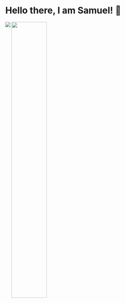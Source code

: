# Hello there, I am Samuel! 👋

<img align="left" src="https://github-readme-stats.vercel.app/api?username=sammekekko&show_icons=true%bg_color=DEG,696eff,f8acff">
<img align="left" width=47% src="https://github-readme-stats.vercel.app/api/top-langs/?username=sammekekko">


<!--
**sammekekko/sammekekko** is a ✨ _special_ ✨ repository because its `README.md` (this file) appears on your GitHub profile.

Here are some ideas to get you started:

- 🔭 I’m currently working on ...
- 🌱 I’m currently learning ...
- 👯 I’m looking to collaborate on ...
- 🤔 I’m looking for help with ...
- 💬 Ask me about ...
- 📫 How to reach me: ...
- 😄 Pronouns: ...
- ⚡ Fun fact: ...
-->
